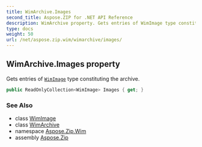 ```yaml
---
title: WimArchive.Images
second_title: Aspose.ZIP for .NET API Reference
description: WimArchive property. Gets entries of WimImage type constituting the archive
type: docs
weight: 50
url: /net/aspose.zip.wim/wimarchive/images/
---
```

## WimArchive.Images property

Gets entries of [`WimImage`](../../wimimage/) type constituting the archive.

```csharp
public ReadOnlyCollection<WimImage> Images { get; }
```

### See Also

* class [WimImage](../../wimimage/)
* class [WimArchive](../)
* namespace [Aspose.Zip.Wim](../../wimarchive/)
* assembly [Aspose.Zip](../../../)


